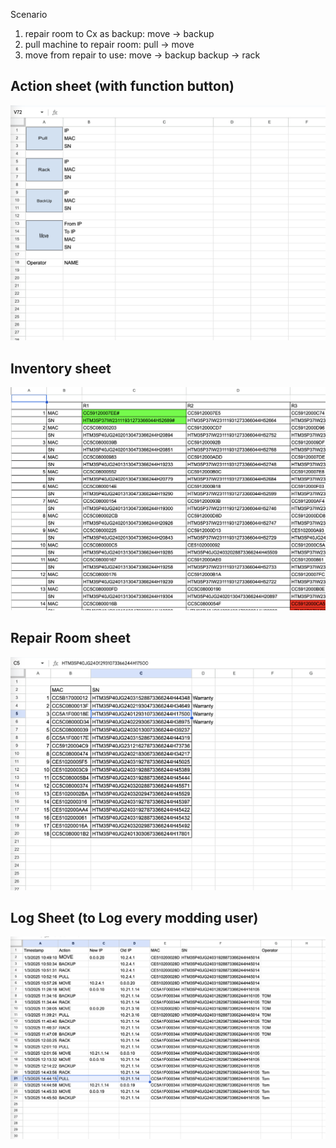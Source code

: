 Scenario
1. repair room to Cx as backup:
   move  -> backup
2. pull machine to repair room:
   pull  -> move
3. move from repair to use:
   move  -> backup
   backup  -> rack



## Action sheet (with function button)
![alt text](https://github.com/ToaToes/GoogleSheetScript/blob/main/CDU_Inventory/Screenshot%202025-01-03%20at%2014.54.44.png)

## Inventory sheet
![alt text](https://github.com/ToaToes/GoogleSheetScript/blob/main/CDU_Inventory/Screenshot%202025-01-03%20at%2014.55.51.png)

## Repair Room sheet
![alt text](https://github.com/ToaToes/GoogleSheetScript/blob/main/CDU_Inventory/Screenshot%202025-01-03%20at%2014.55.25.png)

## Log Sheet (to Log every modding user)
![alt text](https://github.com/ToaToes/GoogleSheetScript/blob/main/CDU_Inventory/Screenshot%202025-01-03%20at%2014.55.33.png)
